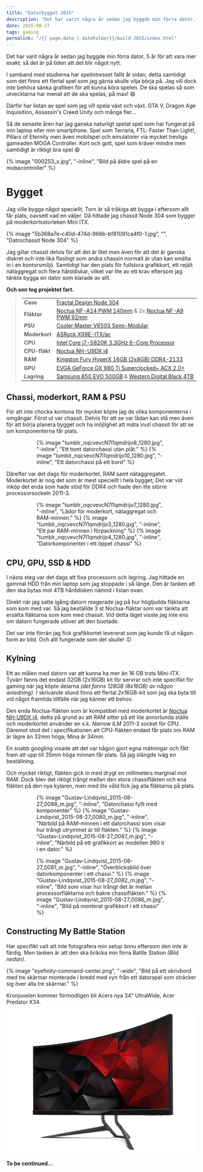 ```yaml
---
title: "Datorbygget 2015"
description: "Det har varit några år sedan jag byggde min förra dator, 5 år för att vara mer exakt, så det är på tiden att det blir något nytt."
date: 2015-08-27
tags: gaming
permalink: "/{{ page.date | dateFolder}}/build-2015/index.html"  
---
```


Det har varit några år sedan jag byggde min förra dator, 5 år för att vara mer exakt, så det är på tiden att det blir något nytt.

I samband med studierna har spelintresset fallit åt sidan, detta samtidigt som det finns ett flertal spel som jag gärna skulle vilja börja på. Jag vill dock inte behöva sänka grafiken för att kunna köra spelen. De ska spelas så som utvecklarna har menat att de ska spelas, på max! 😄

Därför har listan av spel som jag vill spela växt och växt. GTA V, Dragon Age Inquisition, Assassin's Creed Unity och många fler...

Så de senaste åren har jag ganska naturligt spelat spel som har fungerat på min laptop eller min smartphone. Spel som Terraria, FTL: Faster Than Light!, Pillars of Eternity men även mobilspel och emulatorer via mycket trevliga gameaden MOGA Controller. Kort och gott, spel som kräver mindre men samtidigt är riktigt bra spel 😄

{% image "000253_x.jpg", "-inline", "Bild på äldre spel på en mobacontroller" %}

# Bygget

Jag ville bygga något speciellt, Torn är så tråkiga att bygga i eftersom allt får plats, oavsett vad en väljer. Då hittade jag chassit Node 304 som bygger på moderkortsstorleken Mini ITX.

{% image "5b368a7e-c40d-474d-966b-bf81091ca4f0-1.jpg", "", "Datrochassit Node 304" %}

Jag gillar chassit delvis för att det är litet men även för att det är ganska diskret och inte lika flashigt som andra chassin normalt är utan kan smälta in i en kontorsmiljö. Samtidigt har den plats för fullstora grafikkort, ett rejält nätaggregat och flera hårddiskar, vilket var lite av ett krav eftersom jag tänkte bygga en dator som klarade av allt.

**Och sen tog projektet fart.**

> <table><tbody><tr><td><strong>Case</strong></td><td><a href="http://www.prisjakt.nu/produkt.php?p=1282732">Fractal Design Node 304</a></td></tr><tr><td><strong>Fläktar</strong></td><td><a href="http://www.prisjakt.nu/produkt.php?p=2009308">Noctua NF-A14 PWM 140mm</a> &amp; 2x <a href="http://www.prisjakt.nu/produkt.php?p=2897001">Noctua NF-A9 PWM 92mm</a></td></tr><tr><td><strong>PSU</strong></td><td><a href="http://www.prisjakt.nu/produkt.php?p=2160331">Cooler Master V650S Semi-Modular</a></td></tr><tr><td><strong>Moderkort</strong></td><td><a href="http://www.prisjakt.nu/produkt.php?p=3084217">ASRock X99E-ITX/ac</a></td></tr><tr><td><strong>CPU</strong></td><td><a href="http://www.prisjakt.nu/produkt.php?p=2782208">Intel Core i7-5820K 3.3GHz 6-Core Processor</a></td></tr><tr><td><strong>CPU-fläkt</strong></td><td><a href="http://www.prisjakt.nu/produkt.php?p=2009314">Noctua NH-U9DX i4</a></td></tr><tr><td><strong>RAM</strong></td><td><a href="http://www.prisjakt.nu/produkt.php?p=3054241">Kingston Fury HyperX 16GB (2x8GB) DDR4-2133</a></td></tr><tr><td><strong>GPU</strong></td><td><a href="http://www.prisjakt.nu/produkt.php?p=3169823">EVGA GeForce GX 980 Ti Superclocked+ ACX 2.0+</a></td></tr><tr><td><strong>Lagring</strong></td><td><a href="http://www.prisjakt.nu/produkt.php?p=2880210">Samsung 850 EVO 500GB</a> &amp; <a href="http://www.prisjakt.nu/produkt.php?p=2254629">Western Digital Black 4TB</a></td></tr></tbody></table>

## Chassi, moderkort, RAM & PSU

För att inte chocka kontona för mycket köpte jag de olika komponenterna i omgångar. Först ut var chassit. Delvis för att se var lådan kan stå men även för att börja planera bygget och ha möjlighet att mäta inuti chassit för att se om komponenterna får plats.

<figure class="gallery -wide">
	<figure class="gallery-row">
		{% image "tumblr_nqcvevcN7l1qmdrijo8_1280.jpg", "-inline", "Ett tomt datorchassi utan plåt." %}
		{% image "tumblr_nqcvevcN7l1qmdrijo10_1280.jpg", "-inline", "Ett datorchassi på ett bord" %}
	</figure>
</figure>

Därefter var det dags för moderkortet, RAM samt nätaggregatet. Moderkortet är nog det som är mest speciellt i hela bygget; Det var vid inköp det enda som hade stöd för DDR4 och hade den lite större processorsockeln 2011-3.

<figure class="gallery -wide">
	<figure class="gallery-row -no-wrap">
		{% image "tumblr_nqcvevcN7l1qmdrijo7_1280.jpg", "-inline", "Lådor för moderkort, nätaggregat och RAM-minnen." %}
		{% image "tumblr_nqcvevcN7l1qmdrijo3_1280.jpg", "-inline", "Ett par RAM-minnen i förpackning" %}
		{% image "tumblr_nqcvevcN7l1qmdrijo4_1280.jpg", "-inline", "Datorkomponenter i ett öppet chassi" %}
	</figure>
</figure>

## CPU, GPU, SSD & HDD

I nästa steg var det dags att fixa processorn och lagring. Jag hittade en gammal HDD från min laptop som jag stoppade i så länge. Den är tanken att den ska bytas mot 4TB hårddisken nämnd i listan ovan.

Direkt när jag satte igång datorn reagerade jag på hur högljudda fläktarna som kom med var. Så jag beställde 3 st Noctua-fläktar som var tänkta att ersätta fläktarna som kom med chassit. Vid detta läget visste jag inte ens om datorn fungerade utöver att den bootade.

Det var inte förrän jag fick grafikkortet levererat som jag kunde få ut någon form av bild. Och allt fungerade som det skulle! :D

## Kylning

Ett av målen med datorn var att kunna ha mer än 16 GB trots Mini-ITX. Tyvärr fanns det endast 32GB (2x16GB) kit för servrar och inte specifikt för gaming när jag köpte delarna _(det fanns 128GB (8x16GB) av någon anledning)_. I skrivande stund finns ett flertal 2x16GB-kit som jag ska byta till vid något framtida tillfälle när jag känner ett behov.

Den enda Noctua-fläkten som är kompatibel med moderkortet är [Noctua NH-U9DX i4](http://www.prisjakt.nu/produkt.php?p=2009314), detta på grund av att RAM sitter på ett lite annorlunda ställe och moderkortet använder en s.k. _Narrow ILM_ 2011-3 socket för CPU. Däremot stod det i specifikationen att CPU-fläkten endast får plats om RAM är lägre än 32mm höga; Mina är 34mm.

En snabb googling visade att det var någon gjort egna mätningar och fått fram att upp till 35mm höga minnen får plats. Så jag slängde iväg en beställning.

Och mycket riktigt, fläkten gick in med drygt en millimeters marginal mot RAM. Dock blev det riktigt trångt mellan den stora chassifläkten och ena fläkten på den nya kylaren, men med lite våld fick jag alla fläktarna på plats.

<figure class="gallery -wide">
	<figure class="gallery-row">
		{% image "Gustav-Lindqvist_2015-08-27_0088_m.jpg", "-inline", "Datorchassi fyllt med komponenter" %}
		{% image "Gustav-Lindqvist_2015-08-27_0080_m.jpg", "-inline", "Närbild på RAM-minnen i ett datorchassi som visar hur trångt utrymmet är till fläkten." %}
		{% image "Gustav-Lindqvist_2015-08-27_0087_m.jpg", "-inline", "Närbild på ett grafikkort av modellen 980 ti i en dator." %}
	</figure>
	<figure class="gallery-row -no-wrap">
		{% image "Gustav-Lindqvist_2015-08-27_0081_m.jpg", "-inline", "Överblicksbild över datorkomponenter i ett chassi." %}
		{% image "Gustav-Lindqvist_2015-08-27_0082_m.jpg", "-inline", "Bild som visar hur trångt det är mellan processorfläktarna och bakre chassifläkten." %}
		{% image "Gustav-Lindqvist_2015-08-27_0086_m.jpg", "-inline", "Bild på monterat grafikkort i ett chassi" %}
	</figure>
</figure>

## Constructing My Battle Station

Har specifikt valt att inte fotografera min setup ännu eftersom den inte är färdig. Men tanken är att den ska bräcka min förra Battle Station *(Bild nedan)*.

{% image "eyefinity-command-center.png", "-wide", "Bild på ett skrivbord med tre skärmar monterade i bredd med vyn från ett datorspel som sträcker sig över alla tre skärmar." %}

Kronjuvelen kommer förmodligen bli Acers nya 34" UltraWide, Acer Predator X34.

![Acer Predator X34](2205428_0.png)

**To be continued...**
